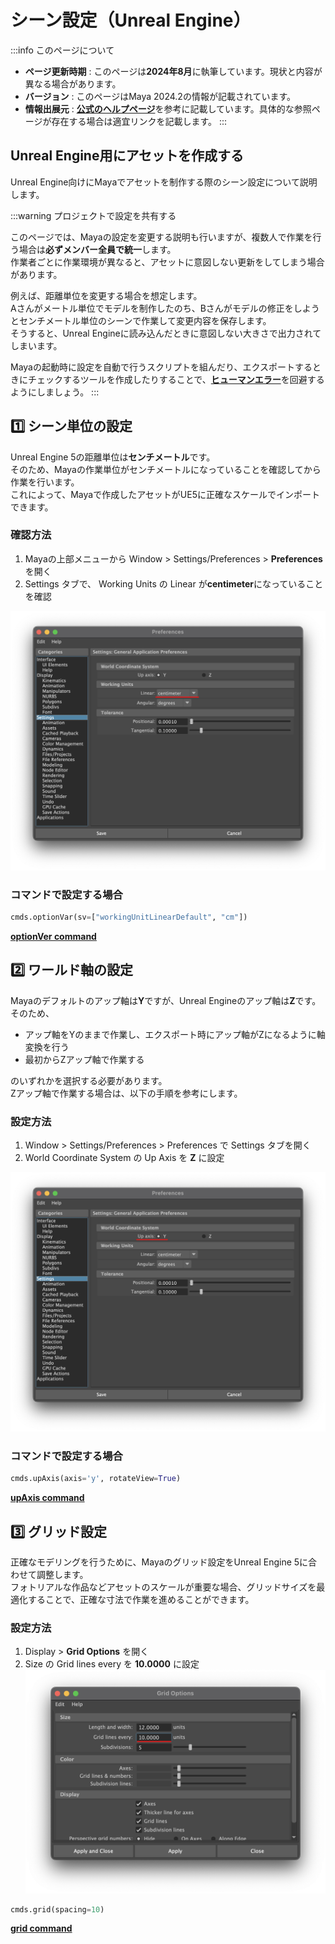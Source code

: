 # シーン設定（Unreal Engine）

:::info このページについて

- **ページ更新時期** : このページは**2024年8月**に執筆しています。現状と内容が異なる場合があります。
- **バージョン** : このページはMaya 2024.2の情報が記載されています。
- **情報出展元** : [**公式のヘルプページ**](https://help.autodesk.com/view/MAYAUL/2024/ENU/?guid=GUID-DAB74E5F-58D2-49E7-B919-BED413F44FDE)を参考に記載しています。具体的な参照ページが存在する場合は適宜リンクを記載します。
:::

## Unreal Engine用にアセットを作成する

Unreal Engine向けにMayaでアセットを制作する際のシーン設定について説明します。

:::warning プロジェクトで設定を共有する

このページでは、Mayaの設定を変更する説明も行いますが、複数人で作業を行う場合は**必ずメンバー全員で統一**します。  
作業者ごとに作業環境が異なると、アセットに意図しない更新をしてしまう場合があります。  

例えば、距離単位を変更する場合を想定します。  
Aさんがメートル単位でモデルを制作したのち、Bさんがモデルの修正をしようとセンチメートル単位のシーンで作業して変更内容を保存します。  
そうすると、Unreal Engineに読み込んだときに意図しない大きさで出力されてしまいます。  

Mayaの起動時に設定を自動で行うスクリプトを組んだり、エクスポートするときにチェックするツールを作成したりすることで、[**ヒューマンエラー**](https://kotobank.jp/word/%E3%83%92%E3%83%A5%E3%83%BC%E3%83%9E%E3%83%B3%E3%83%BB%E3%82%A8%E3%83%A9%E3%83%BC-1125719)を回避するようにしましょう。
:::

## 1️⃣ シーン単位の設定

Unreal Engine 5の距離単位は**センチメートル**です。  
そのため、Mayaの作業単位がセンチメートルになっていることを確認してから作業を行います。  
これによって、Mayaで作成したアセットがUE5に正確なスケールでインポートできます。  

### 確認方法

1. Mayaの上部メニューから Window > Settings/Preferences > **Preferences** を開く
2. Settings タブで、 Working Units の Linear が**centimeter**になっていることを確認

![maya_working_units_centimeter](maya_working_units_centimeter.png)

### コマンドで設定する場合

```python title="change_working_unit"
cmds.optionVar(sv=["workingUnitLinearDefault", "cm"])
```

[**optionVer command**](https://help.autodesk.com/cloudhelp/2024/ENU/Maya-Tech-Docs/CommandsPython/optionVar.html)

## 2️⃣ ワールド軸の設定

Mayaのデフォルトのアップ軸は**Y**ですが、Unreal Engineのアップ軸は**Z**です。  
そのため、  

- アップ軸をYのままで作業し、エクスポート時にアップ軸がZになるように軸変換を行う
- 最初からZアップ軸で作業する

のいずれかを選択する必要があります。  
Zアップ軸で作業する場合は、以下の手順を参考にします。  

### 設定方法

1. Window > Settings/Preferences > Preferences で Settings タブを開く
2. World Coordinate System の Up Axis を **Z** に設定

![maya_world_coordinate_system_y](maya_world_coordinate_system_y.png)

### コマンドで設定する場合

```python title="change_up_axis"
cmds.upAxis(axis='y', rotateView=True)
```

[**upAxis command**](https://help.autodesk.com/cloudhelp/2025/ENU/Maya-Tech-Docs/CommandsPython/upAxis.html)

## 3️⃣ グリッド設定

正確なモデリングを行うために、Mayaのグリッド設定をUnreal Engine 5に合わせて調整します。  
フォトリアルな作品などアセットのスケールが重要な場合、グリッドサイズを最適化することで、正確な寸法で作業を進めることができます。  

### 設定方法

1. Display > **Grid Options** を開く
2. Size の Grid lines every を **10.0000** に設定
![maya_grid_lines_every](maya_grid_lines_every.png)

```python title="change_grid_spacing"
cmds.grid(spacing=10)
```

[**grid command**](https://help.autodesk.com/cloudhelp/2025/ENU/Maya-Tech-Docs/CommandsPython/grid.html)
